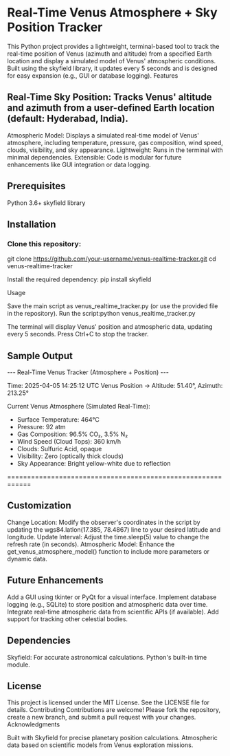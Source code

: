 # Real-Time Venus Atmosphere + Sky Position Tracker
This Python project provides a lightweight, terminal-based tool to track the real-time position of Venus (azimuth and altitude) from a specified Earth location and display a simulated model of Venus' atmospheric conditions. Built using the skyfield library, it updates every 5 seconds and is designed for easy expansion (e.g., GUI or database logging).
Features

## Real-Time Sky Position: Tracks Venus' altitude and azimuth from a user-defined Earth location (default: Hyderabad, India).
Atmospheric Model: Displays a simulated real-time model of Venus' atmosphere, including temperature, pressure, gas composition, wind speed, clouds, visibility, and sky appearance.
Lightweight: Runs in the terminal with minimal dependencies.
Extensible: Code is modular for future enhancements like GUI integration or data logging.

## Prerequisites

Python 3.6+
skyfield library

## Installation

### Clone this repository:
git clone https://github.com/your-username/venus-realtime-tracker.git
cd venus-realtime-tracker

Install the required dependency:
pip install skyfield



Usage

Save the main script as venus_realtime_tracker.py (or use the provided file in the repository).
Run the script:python venus_realtime_tracker.py


The terminal will display Venus' position and atmospheric data, updating every 5 seconds.
Press Ctrl+C to stop the tracker.

## Sample Output
--- Real-Time Venus Tracker (Atmosphere + Position) ---

Time: 2025-04-05 14:25:12 UTC
Venus Position → Altitude: 51.40°, Azimuth: 213.25°

Current Venus Atmosphere (Simulated Real-Time):
 - Surface Temperature: 464°C
 - Pressure: 92 atm
 - Gas Composition: 96.5% CO₂, 3.5% N₂
 - Wind Speed (Cloud Tops): 360 km/h
 - Clouds: Sulfuric Acid, opaque
 - Visibility: Zero (optically thick clouds)
 - Sky Appearance: Bright yellow-white due to reflection

============================================================

## Customization

Change Location: Modify the observer's coordinates in the script by updating the wgs84.latlon(17.385, 78.4867) line to your desired latitude and longitude.
Update Interval: Adjust the time.sleep(5) value to change the refresh rate (in seconds).
Atmospheric Model: Enhance the get_venus_atmosphere_model() function to include more parameters or dynamic data.

## Future Enhancements

Add a GUI using tkinter or PyQt for a visual interface.
Implement database logging (e.g., SQLite) to store position and atmospheric data over time.
Integrate real-time atmospheric data from scientific APIs (if available).
Add support for tracking other celestial bodies.

## Dependencies

Skyfield: For accurate astronomical calculations.
Python's built-in time module.

## License
This project is licensed under the MIT License. See the LICENSE file for details.
Contributing
Contributions are welcome! Please fork the repository, create a new branch, and submit a pull request with your changes.
Acknowledgments

Built with Skyfield for precise planetary position calculations.
Atmospheric data based on scientific models from Venus exploration missions.


